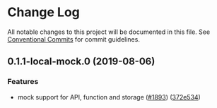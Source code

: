 # Change Log

All notable changes to this project will be documented in this file.
See [Conventional Commits](https://conventionalcommits.org) for commit guidelines.

## 0.1.1-local-mock.0 (2019-08-06)


### Features

* mock support for API, function and storage ([#1893](https://github.com/aws-amplify/amplify-cli/issues/1893)) ([372e534](https://github.com/aws-amplify/amplify-cli/commit/372e534))

